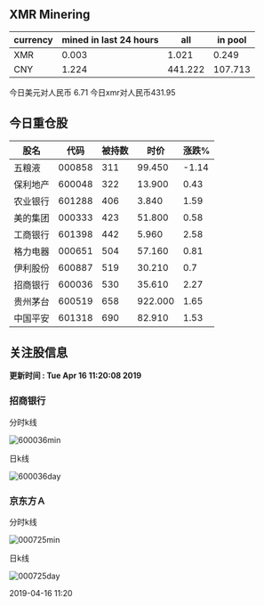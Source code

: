 ## XMR Minering

|currency|mined in last 24 hours|all|in pool|
|---|---|---|---|
|XMR|0.003|1.021|0.249|
|CNY|1.224|441.222|107.713|

今日美元对人民币 6.71	今日xmr对人民币431.95


## 今日重仓股 

|股名|代码|被持数|时价|涨跌%|
|---|---|---|---|---|
|五粮液|000858|311|99.450|-1.14|
|保利地产|600048|322|13.900|0.43|
|农业银行|601288|406|3.840|1.59|
|美的集团|000333|423|51.800|0.58|
|工商银行|601398|442|5.960|2.58|
|格力电器|000651|504|57.160|0.81|
|伊利股份|600887|519|30.210|0.7|
|招商银行|600036|530|35.610|2.27|
|贵州茅台|600519|658|922.000|1.65|
|中国平安|601318|690|82.910|1.53|

## 关注股信息
**更新时间 : Tue Apr 16 11:20:08 2019**
### 招商银行 
分时k线

![600036min](http://image.sinajs.cn/newchart/min/n/sh600036.gif)

日k线

![600036day](http://image.sinajs.cn/newchart/daily/n/sh600036.gif)

### 京东方Ａ 
分时k线

![000725min](http://image.sinajs.cn/newchart/min/n/sz000725.gif)

日k线

![000725day](http://image.sinajs.cn/newchart/daily/n/sz000725.gif)

2019-04-16 11:20